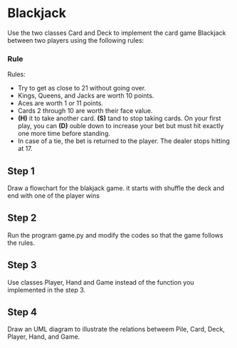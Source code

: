 # Blackjack
Use the two classes Card and Deck to implement the card game Blackjack between two players using the following rules: 

### Rule
 Rules:
 - Try to get as close to 21 without going over.
 - Kings, Queens, and Jacks are worth 10 points.
 - Aces are worth 1 or 11 points.
 - Cards 2 through 10 are worth their face value.
 - **(H)** it to take another card. **(S)** tand to stop taking cards. On your first play, you can **(D)** ouble down to increase your bet
 but must hit exactly one more time before standing.
 - In case of a tie, the bet is returned to the player.
 The dealer stops hitting at 17.

## Step 1
Draw a flowchart for the blakjack game. it starts with shuffle the deck and end with one of the player wins

## Step 2
Run the program game.py and modify the codes so that the game follows the rules. 

## Step 3
Use classes Player, Hand and Game instead of the function you implemented in the step 3. 

## Step 4
Draw an UML diagram to illustrate the relations betweem Pile, Card, Deck, Player, Hand, and Game.
